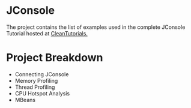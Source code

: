 # JConsole
The project contains the list of examples used in the complete JConsole Tutorial hosted at [CleanTutorials.](http://www.cleantutorials.com)

# Project Breakdown
* Connecting JConsole    
* Memory Profiling 
* Thread Profiling
* CPU Hotspot Analysis
* MBeans
